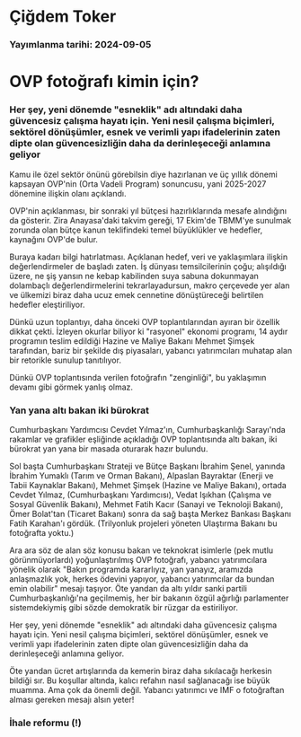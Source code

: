 # Çiğdem Toker

### Yayımlanma tarihi: 2024-09-05

# OVP fotoğrafı kimin için?


### Her şey, yeni dönemde "esneklik" adı altındaki daha güvencesiz çalışma hayatı için. Yeni nesil çalışma biçimleri, sektörel dönüşümler, esnek ve verimli yapı ifadelerinin zaten dipte olan güvencesizliğin daha da derinleşeceği anlamına geliyor

Kamu ile özel sektör önünü görebilsin diye hazırlanan ve üç yıllık dönemi kapsayan OVP'nin (Orta Vadeli Program) sonuncusu, yani 2025-2027 dönemine ilişkin olanı açıklandı.

OVP'nin açıklanması, bir sonraki yıl bütçesi hazırlıklarında mesafe alındığını da gösterir. Zira Anayasa'daki takvim gereği, 17 Ekim'de TBMM'ye sunulmak zorunda olan bütçe kanun teklifindeki temel büyüklükler ve hedefler, kaynağını OVP'de bulur.

Buraya kadarı bilgi hatırlatması. Açıklanan hedef, veri ve yaklaşımlara ilişkin değerlendirmeler de başladı zaten. İş dünyası temsilcilerinin çoğu; alışıldığı üzere, ne şiş yansın ne kebap kabilinden suya sabuna dokunmayan dolambaçlı değerlendirmelerini tekrarlayadursun, makro çerçevede yer alan ve ülkemizi biraz daha ucuz emek cennetine dönüştüreceği belirtilen hedefler eleştiriliyor.

Dünkü uzun toplantıyı, daha önceki OVP toplantılarından ayıran bir özellik dikkat çekti. İzleyen okurlar biliyor ki "rasyonel" ekonomi programı, 14 aydır programın teslim edildiği Hazine ve Maliye Bakanı Mehmet Şimşek tarafından, bariz bir şekilde dış piyasaları, yabancı yatırımcıları muhatap alan bir retorikle sunulup tanıtılıyor.

Dünkü OVP toplantısında verilen fotoğrafın "zenginliği", bu yaklaşımın devamı gibi görmek yanlış olmaz.


### Yan yana altı bakan iki bürokrat

Cumhurbaşkanı Yardımcısı Cevdet Yılmaz'ın, Cumhurbaşkanlığı Sarayı'nda rakamlar ve grafikler eşliğinde açıkladığı OVP toplantısında altı bakan, iki bürokrat yan yana bir masada oturarak hazır bulundu.

Sol başta Cumhurbaşkanı Strateji ve Bütçe Başkanı İbrahim Şenel, yanında İbrahim Yumaklı (Tarım ve Orman Bakanı), Alpaslan Bayraktar (Enerji ve Tabii Kaynaklar Bakanı), Mehmet Şimşek (Hazine ve Maliye Bakanı), ortada Cevdet Yılmaz, (Cumhurbaşkanı Yardımcısı), Vedat Işıkhan (Çalışma ve Sosyal Güvenlik Bakanı), Mehmet Fatih Kacır (Sanayi ve Teknoloji Bakanı), Ömer Bolat'tan (Ticaret Bakanı) sonra da sağ başta Merkez Bankası Başkanı Fatih Karahan'ı gördük. (Trilyonluk projeleri yöneten Ulaştırma Bakanı bu fotoğrafta yoktu.)

Ara ara söz de alan söz konusu bakan ve teknokrat isimlerle (pek mutlu görünmüyorlardı) yoğunlaştırılmış OVP fotoğrafı, yabancı yatırımcılara yönelik olarak "Bakın programda kararlıyız, yan yanayız, aramızda anlaşmazlık yok, herkes ödevini yapıyor, yabancı yatırımcılar da bundan emin olabilir" mesajı taşıyor. Öte yandan da altı yıldır sanki partili Cumhurbaşkanlığı'na geçilmemiş, her bir bakanın özgül ağırlığı parlamenter sistemdekiymiş gibi sözde demokratik bir rüzgar da estiriliyor.

Her şey, yeni dönemde "esneklik" adı altındaki daha güvencesiz çalışma hayatı için. Yeni nesil çalışma biçimleri, sektörel dönüşümler, esnek ve verimli yapı ifadelerinin zaten dipte olan güvencesizliğin daha da derinleşeceği anlamına geliyor.

Öte yandan ücret artışlarında da kemerin biraz daha sıkılacağı herkesin bildiği sır. Bu koşullar altında, kalıcı refahın nasıl sağlanacağı ise büyük muamma. Ama çok da önemli değil. Yabancı yatırımcı ve IMF o fotoğraftan alması gereken mesajı alsın yeter!


### İhale reformu (!)


